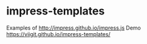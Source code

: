 # impress-templates
Examples of http://impress.github.io/impress.js
Demo https://viigit.github.io/impress-templates/
